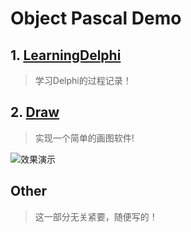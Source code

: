 # Object Pascal Demo

## 1. [LearningDelphi](LearningDelphi/)

> 学习Delphi的过程记录！

## 2. [Draw](Draw/)

> 实现一个简单的画图软件!

![效果演示](assets/最终效果展示.gif)

## Other

> 这一部分无关紧要，随便写的！